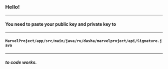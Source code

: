 ### Hello!
---
#### You need to paste your public key and private key to 
---
#### `MarvelProject/app/src/main/java/ru/dasha/marvelproject/api/Signature.java` 
---
##### to code works.
